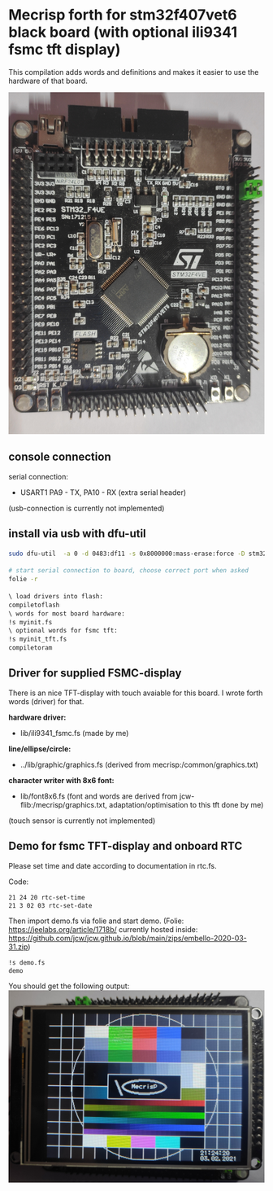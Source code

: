 # Mecrisp forth for stm32f407vet6 black board (with optional ili9341 fsmc tft display)

This compilation adds words and definitions and makes it easier to use the hardware of that board.

![STM32F407VET6 Black Board](img/stm32f407vet6_blackboard.jpg)

## console connection

serial connection:
 - USART1 PA9 - TX, PA10 - RX (extra serial header)

(usb-connection is currently not implemented)

## install via usb with dfu-util

```bash
sudo dfu-util  -a 0 -d 0483:df11 -s 0x8000000:mass-erase:force -D stm32f407-ra/mecrisp-stellaris-stm32f407.bin \ for minimal forth

# start serial connection to board, choose correct port when asked
folie -r 

\ load drivers into flash:
compiletoflash
\ words for most board hardware:
!s myinit.fs
\ optional words for fsmc tft:
!s myinit_tft.fs
compiletoram
```

## Driver for supplied FSMC-display

There is an nice TFT-display with touch avaiable for this board. I wrote forth words (driver) for that.

**hardware driver:**
 - lib/ili9341_fsmc.fs 
(made by me)

**line/ellipse/circle:**
 - ../lib/graphic/graphics.fs
(derived from mecrisp:/common/graphics.txt)

**character writer with 8x6 font:**
 - lib/font8x6.fs 
(font and words are derived from jcw-flib:/mecrisp/graphics.txt, adaptation/optimisation to this tft done by me)

(touch sensor is currently not implemented)

## Demo for fsmc TFT-display and onboard RTC

Please set time and date according to documentation in rtc.fs.

Code:
```forth
21 24 20 rtc-set-time
21 3 02 03 rtc-set-date
```

Then import demo.fs via folie and start demo. (Folie: https://jeelabs.org/article/1718b/ currently hosted inside: https://github.com/jcw/jcw.github.io/blob/main/zips/embello-2020-03-31.zip)
```forth
!s demo.fs
demo
```

You should get the following output:
![demo.fs output](img/demo.jpg)

